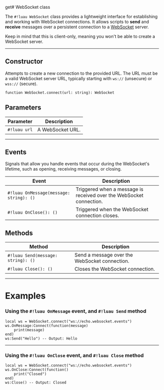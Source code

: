get# WebSocket class

The `#!luau WebSocket` class provides a lightweight interface for establishing and working with WebSocket connections. It allows scripts to **send** and **receive** messages over a persistent connection to a [WebSocket](https://en.wikipedia.org/wiki/WebSocket) server.

Keep in mind that this is client-only, meaning you won't be able to create a WebSocket server.

---

## Constructor

Attempts to create a new connection to the provided URL. The URL must be a valid WebSocket server URL, typically starting with `ws://` (unsecure) or `wss://` (secure).

```luau
function WebSocket.connect(url: string): WebSocket
```

## Parameters

| Parameter     | Description                                                                 |
|---------------|-----------------------------------------------------------------------------|
| `#!luau url`  | A WebSocket URL.|

---

## Events

Signals that allow you handle events that occur during the WebSocket's lifetime, such as opening, receiving messages, or closing.

| Event         | Description                                                                 |
|---------------|-----------------------------------------------------------------------------|
| `#!luau OnMessage(message: string): ()`  | Triggered when a message is received over the WebSocket connection.|
| `#!luau OnClose(): ()`                   | Triggered when the WebSocket connection closes.  |

## Methods

| Method        | Description                                                                 |
|---------------|-----------------------------------------------------------------------------|
| `#!luau Send(message: string): ()` | Send a message over the WebSocket connection.    |
| `#!luau Close(): ()`                     | Closes the WebSocket connection.                 |

---

# Examples

### Using the `#!luau OnMessage` event, and `#!luau Send` method

```luau title="Responding to incoming messages" linenums="1"
local ws = WebSocket.connect("ws://echo.websocket.events")
ws.OnMessage:Connect(function(message)
    print(message)
end)
ws:Send("Hello") -- Output: Hello
```

---

### Using the `#!luau OnClose` event, and `#!luau Close` method

```luau title="Receive a closing message and catch it via OnClose" linenums="1"
local ws = WebSocket.connect("ws://echo.websocket.events")
ws.OnClose:Connect(function()
    print("Closed")
end)
ws:Close() -- Output: Closed
```
